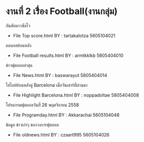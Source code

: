 # งานที่ 2 เรื่่อง Football(งานกลุ่ม)

อันดับดาวซัลโว
- File Top score.html  BY : tartakalotza 5605104021

ผลบอลย้อนหลัง
- File Football results.html  BY : armtkklkb 5805404010

ข่าวฟุตบอลล่าสุด
- File News.html BY : baswarayut 5805404014

ไฮไลท์ย้อนหลังคู่ Barcelona เมื่อวันเสาร์ที่ผ่านมา
- File Highlight Barcelona.html BY : noppadoltae 5805404008

โปรแกรมฟุตบอลวันที่ 26 พฤศจิกายน 2558
- File Programday.html BY : Akkarachai 5605104048

ข้อมูล ข่าวเก่าๆ ของวงการฟุตบอล
- File oldnews.html BY : czaart995 5605104026
